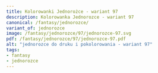 ```yaml
---
title: Kolorowanki Jednorożce - wariant 97
description: Kolorowanka Jednorozce - wariant 97
canonical: /fantasy/jednorozce/
variant_of: jednorozce
image: /fantasy/jednorozce/97/jednorozce-97.svg
pdf: /fantasy/jednorozce/97/jednorozce-97.pdf
alt: "jednorozce do druku i pokolorowania - wariant 97"
tags:
- fantasy
- jednorozce
---
```

